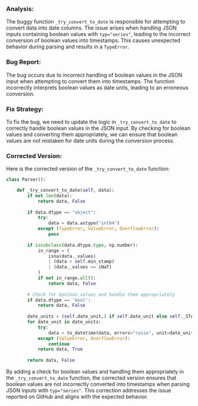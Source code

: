 ### Analysis:
The buggy function `_try_convert_to_date` is responsible for attempting to convert data into date columns. The issue arises when handling JSON inputs containing boolean values with `typ="series"`, leading to the incorrect conversion of boolean values into timestamps. This causes unexpected behavior during parsing and results in a `TypeError`.

### Bug Report:
The bug occurs due to incorrect handling of boolean values in the JSON input when attempting to convert them into timestamps. The function incorrectly interprets boolean values as date units, leading to an erroneous conversion.

### Fix Strategy:
To fix the bug, we need to update the logic in `_try_convert_to_date` to correctly handle boolean values in the JSON input. By checking for boolean values and converting them appropriately, we can ensure that boolean values are not mistaken for date units during the conversion process.

### Corrected Version:
Here is the corrected version of the `_try_convert_to_date` function:

```python
class Parser():

    def _try_convert_to_date(self, data):
        if not len(data):
            return data, False
        
        if data.dtype == "object":
            try:
                data = data.astype("int64")
            except (TypeError, ValueError, OverflowError):
                pass
        
        if issubclass(data.dtype.type, np.number):
            in_range = (
                isna(data._values)
                | (data > self.min_stamp)
                | (data._values == iNaT)
            )
            if not in_range.all():
                return data, False
        
        # Check for boolean values and handle them appropriately
        if data.dtype == 'bool':
            return data, False
        
        date_units = (self.date_unit,) if self.date_unit else self._STAMP_UNITS
        for date_unit in date_units:
            try:
                data = to_datetime(data, errors="raise", unit=date_unit)
            except (ValueError, OverflowError):
                continue
            return data, True
        
        return data, False
```

By adding a check for boolean values and handling them appropriately in the `_try_convert_to_date` function, the corrected version ensures that boolean values are not incorrectly converted into timestamps when parsing JSON inputs with `typ="series"`. This correction addresses the issue reported on GitHub and aligns with the expected behavior.